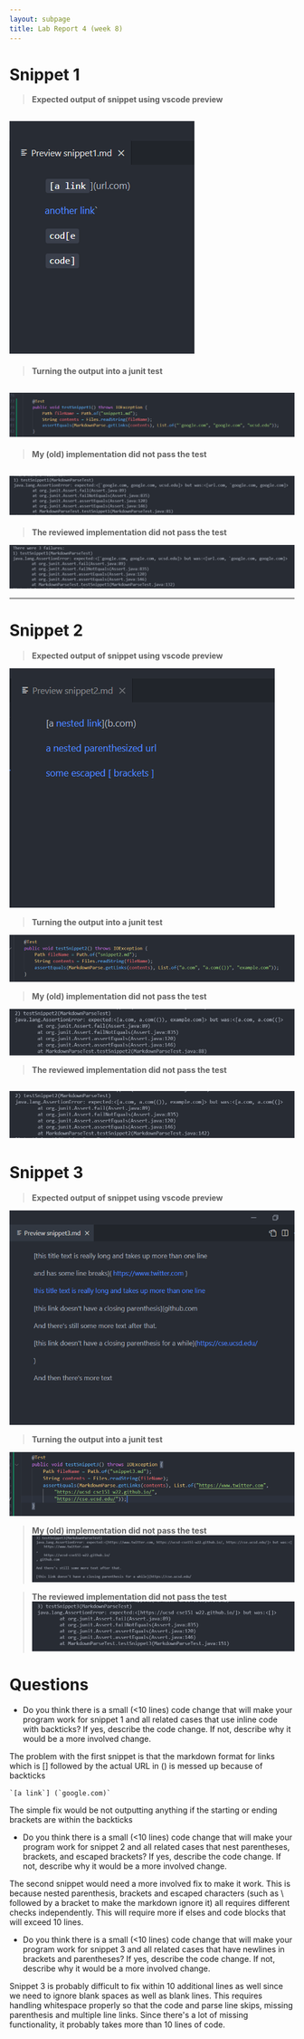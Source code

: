 ```yaml
---
layout: subpage
title: Lab Report 4 (week 8)
---
```


# Snippet 1

> **Expected output of snippet using vscode preview**

![Image](report-4-img/snippet1expected.png)
---
> **Turning the output into a junit test**

![Image](report-4-img/snippettest1.png)
---
> **My (old) implementation did not pass the test**

![Image](report-4-img/myerror1.png)
---
> **The reviewed implementation did not pass the test**

![Image](report-4-img/reviewerror1.png)

---
# Snippet 2

> **Expected output of snippet using vscode preview**

![Image](report-4-img/snippet2expected.png)

> **Turning the output into a junit test**

![Image](report-4-img/snippettest2.png)

> **My (old) implementation did not pass the test**

![Image](report-4-img/myerror2.png)

> **The reviewed implementation did not pass the test**

![Image](report-4-img/reviewerror2.png)
---

# Snippet 3

> **Expected output of snippet using vscode preview**

![Image](report-4-img/snippet3expected.png)

> **Turning the output into a junit test**

![Image](report-4-img/snippettest3.png)

> **My (old) implementation did not pass the test**
![Image](report-4-img/myerror3.png)

> **The reviewed implementation did not pass the test**
![Image](report-4-img/reviewerror3.png)

# Questions

* Do you think there is a small (<10 lines) code change that will make your program work for snippet 1 and all related cases that use inline code with backticks? If yes, describe the code change. If not, describe why it would be a more involved change.

The problem with the first snippet is that the markdown format for links which is [] followed by the actual URL in () is messed up because of backticks 
```
`[a link`] (`google.com)`
```
The simple fix would be not outputting anything if the starting or ending brackets are within the backticks

* Do you think there is a small (<10 lines) code change that will make your program work for snippet 2 and all related cases that nest parentheses, brackets, and escaped brackets? If yes, describe the code change. If not, describe why it would be a more involved change.

The second snippet would need a more involved fix to make it work. This is because nested parenthesis, brackets and escaped characters (such as \ followed by a bracket to make the markdown ignore it) all requires different checks independently. This will require more if elses and code blocks that will exceed 10 lines.

* Do you think there is a small (<10 lines) code change that will make your program work for snippet 3 and all related cases that have newlines in brackets and parentheses? If yes, describe the code change. If not, describe why it would be a more involved change.

Snippet 3 is probably difficult to fix within 10 additional lines as well since we need to ignore blank spaces as well as blank lines. This requires handling whitespace properly so that the code and parse line skips, missing parenthesis and multiple line links. Since there's a lot of missing functionality, it probably takes more than 10 lines of code.
